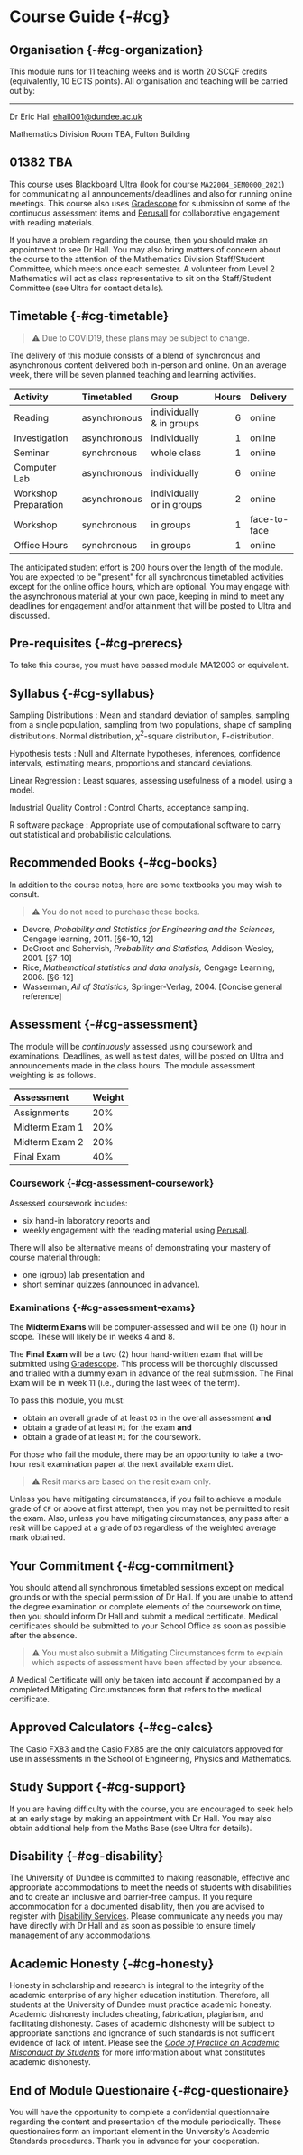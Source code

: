

# Course Guide {-#cg}

## Organisation {-#cg-organization}

This module runs for 11 teaching weeks and is worth 20 SCQF credits (equivalently, 10 ECTS points). All organisation and teaching will be carried out by:

--------------------
Dr Eric Hall
[ehall001@dundee.ac.uk](mailto:ehall001@dundee.ac.uk)

Mathematics Division
Room TBA,
Fulton Building

01382 TBA
--------------------

This course uses [Blackboard Ultra](my.dundee.ac.uk) (look for course `MA22004_SEM0000_2021`) for communicating all announcements/deadlines and also for running online meetings. This course also uses [Gradescope](https://www.gradescope.com/) for submission of some of the continuous assessment items and [Perusall](https://perusall.com/) for collaborative engagement with reading materials.

If you have a problem regarding the course, then you should make an appointment to see Dr Hall. You may also bring matters of concern about the course to the attention of the Mathematics Division Staff/Student Committee, which meets once each semester. A volunteer from Level 2 Mathematics will act as class representative to sit on the Staff/Student Committee (see Ultra for contact details).

## Timetable {-#cg-timetable}

> ⚠️ Due to COVID19, these plans may be subject to change. 

The delivery of this module consists of a blend of synchronous and asynchronous content delivered both in-person and online. On an average week, there will be seven planned teaching and learning activities.

<table>
 <thead>
  <tr>
   <th style="text-align:left;"> Activity </th>
   <th style="text-align:left;"> Timetabled </th>
   <th style="text-align:left;"> Group </th>
   <th style="text-align:right;"> Hours </th>
   <th style="text-align:left;"> Delivery </th>
  </tr>
 </thead>
<tbody>
  <tr>
   <td style="text-align:left;"> Reading </td>
   <td style="text-align:left;"> asynchronous </td>
   <td style="text-align:left;"> individually &amp; in groups </td>
   <td style="text-align:right;"> 6 </td>
   <td style="text-align:left;"> online </td>
  </tr>
  <tr>
   <td style="text-align:left;"> Investigation </td>
   <td style="text-align:left;"> asynchronous </td>
   <td style="text-align:left;"> individually </td>
   <td style="text-align:right;"> 1 </td>
   <td style="text-align:left;"> online </td>
  </tr>
  <tr>
   <td style="text-align:left;"> Seminar </td>
   <td style="text-align:left;"> synchronous </td>
   <td style="text-align:left;"> whole class </td>
   <td style="text-align:right;"> 1 </td>
   <td style="text-align:left;"> online </td>
  </tr>
  <tr>
   <td style="text-align:left;"> Computer Lab </td>
   <td style="text-align:left;"> asynchronous </td>
   <td style="text-align:left;"> individually </td>
   <td style="text-align:right;"> 6 </td>
   <td style="text-align:left;"> online </td>
  </tr>
  <tr>
   <td style="text-align:left;"> Workshop Preparation </td>
   <td style="text-align:left;"> asynchronous </td>
   <td style="text-align:left;"> individually or in groups </td>
   <td style="text-align:right;"> 2 </td>
   <td style="text-align:left;"> online </td>
  </tr>
  <tr>
   <td style="text-align:left;"> Workshop </td>
   <td style="text-align:left;"> synchronous </td>
   <td style="text-align:left;"> in groups </td>
   <td style="text-align:right;"> 1 </td>
   <td style="text-align:left;"> face-to-face </td>
  </tr>
  <tr>
   <td style="text-align:left;"> Office Hours </td>
   <td style="text-align:left;"> synchronous </td>
   <td style="text-align:left;"> in groups </td>
   <td style="text-align:right;"> 1 </td>
   <td style="text-align:left;"> online </td>
  </tr>
</tbody>
</table>

The anticipated student effort is 200 hours over the length of the module. You are expected to be "present" for all synchronous timetabled activities except for the online office hours, which are optional. You may engage with the asynchronous material at your own pace, keeping in mind to meet any deadlines for engagement and/or attainment that will be posted to Ultra and discussed. 

## Pre-requisites {-#cg-prerecs}

To take this course, you must have passed module MA12003 or equivalent.

## Syllabus {-#cg-syllabus}

Sampling Distributions 
: Mean and standard deviation of samples, sampling from a single population, sampling from two populations, shape of sampling distributions. Normal distribution, $\chi^2$-square distribution, F-distribution.

Hypothesis tests 
: Null and Alternate hypotheses, inferences, confidence intervals, estimating means, proportions and standard deviations.

Linear Regression
: Least squares, assessing usefulness of a model, using a model. 

Industrial Quality Control
: Control Charts, acceptance sampling.

R software package 
: Appropriate use of computational software to carry out statistical and probabilistic calculations.

## Recommended Books {-#cg-books}

In addition to the course notes, here are some textbooks you may wish to consult.

> ⚠️ You do not need to purchase these books.

+ Devore, *Probability and Statistics for Engineering and the Sciences,* Cengage learning, 2011. [§6-10, 12]
+ DeGroot and Schervish, *Probability and Statistics,* Addison-Wesley, 2001. [§7-10]
+ Rice, *Mathematical statistics and data analysis,* Cengage Learning, 2006. [§6-12]
+ Wasserman, *All of Statistics,* Springer-Verlag, 2004. [Concise general reference]

## Assessment {-#cg-assessment}

The module will be *continuously* assessed using coursework and examinations. Deadlines, as well as test dates, will be posted on Ultra and announcements made in the class hours. The module assessment weighting is as follows. 

<table>
 <thead>
  <tr>
   <th style="text-align:left;"> Assessment </th>
   <th style="text-align:left;"> Weight </th>
  </tr>
 </thead>
<tbody>
  <tr>
   <td style="text-align:left;"> Assignments </td>
   <td style="text-align:left;"> 20% </td>
  </tr>
  <tr>
   <td style="text-align:left;"> Midterm Exam 1 </td>
   <td style="text-align:left;"> 20% </td>
  </tr>
  <tr>
   <td style="text-align:left;"> Midterm Exam 2 </td>
   <td style="text-align:left;"> 20% </td>
  </tr>
  <tr>
   <td style="text-align:left;"> Final Exam </td>
   <td style="text-align:left;"> 40% </td>
  </tr>
</tbody>
</table>

### Coursework {-#cg-assessment-coursework}

Assessed coursework includes:

- six hand-in laboratory reports and 
- weekly engagement with the reading material using [Perusall](https://perusall.com/). 

There will also be alternative means of demonstrating your mastery of course material through:

- one (group) lab presentation and
- short seminar quizzes (announced in advance).

### Examinations {-#cg-assessment-exams}

The **Midterm Exams** will be computer-assessed and will be one (1) hour in scope. These will likely be in weeks 4 and 8. 

The **Final Exam** will be a two (2) hour hand-written exam that will be submitted using [Gradescope](https://www.gradescope.com/). This process will be thoroughly discussed and trialled with a dummy exam in advance of the real submission. The Final Exam will be in week 11 (i.e., during the last week of the term).

To pass this module, you must:

- obtain an overall grade of at least `D3` in the overall assessment **and** 
- obtain a grade of at least `M1` for the exam **and** 
- obtain a grade of at least `M1` for the coursework.

For those who fail the module, there may be an opportunity to take a two-hour resit examination paper at the next available exam diet. 

> ⚠️ Resit marks are based on the resit exam only.

Unless you have mitigating circumstances, if you fail to achieve a module grade of `CF` or above at first attempt, then you may not be permitted to resit the exam. Also, unless you have mitigating circumstances, any pass after a resit will be capped at a grade of `D3` regardless of the weighted average mark obtained.  

## Your Commitment {-#cg-commitment}

You should attend all synchronous timetabled sessions except on medical grounds or with the special permission of Dr Hall. If you are unable to attend the degree examination or complete elements of the coursework on time, then you should inform Dr Hall and submit a medical certificate. Medical certificates should be submitted to your School Office as soon as possible after the absence.

> ⚠️ You must also submit a Mitigating Circumstances form to explain which aspects of assessment have been affected by your absence.

A Medical Certificate will only be taken into account if accompanied by a completed Mitigating Circumstances form that refers to the medical certificate.

## Approved Calculators {-#cg-calcs}

The Casio FX83 and the Casio FX85 are the only calculators approved for use in assessments in the School of Engineering, Physics and Mathematics.

## Study Support {-#cg-support}

If you are having difficulty with the course, you are encouraged to seek help at an early stage by making an appointment with Dr Hall. You may also obtain additional help from the Maths Base (see Ultra for details).

## Disability {-#cg-disability}

The University of Dundee is committed to making reasonable, effective and appropriate accommodations to meet the needs of students with disabilities and to create an inclusive and barrier-free campus. If you require accommodation for a documented disability, then you are advised to register with [Disability Services](https://www.dundee.ac.uk/disabilityservices/). Please communicate any needs you may have directly with Dr Hall and as soon as possible to ensure timely management of any accommodations. 

## Academic Honesty {-#cg-honesty}

Honesty in scholarship and research is integral to the integrity of the academic enterprise of any higher education institution. Therefore, all students at the University of Dundee must practice academic honesty. Academic dishonesty includes cheating, fabrication, plagiarism, and facilitating dishonesty. Cases of academic dishonesty will be subject to appropriate sanctions and ignorance of such standards is not sufficient evidence of lack of intent. Please see the [*Code of Practice on Academic Misconduct by Students*](https://www.dundee.ac.uk/qf/documents/details/academic-misconduct.php) for more information about what constitutes academic dishonesty.

## End of Module Questionaire {-#cg-questionaire}

You will have the opportunity to complete a confidential questionnaire regarding the content and presentation of the module periodically. These questionaires form an important element in the University's Academic Standards procedures. Thank you in advance for your cooperation. 
